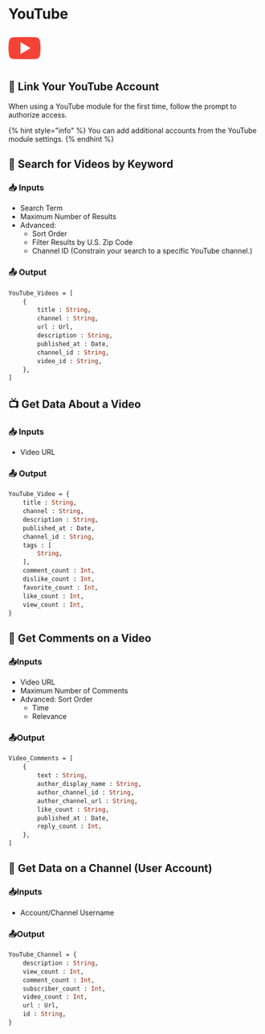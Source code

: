 # YouTube

![Work with YouTube data.](../../.gitbook/assets/youtube%20%281%29.png)

## 🔗 Link Your YouTube Account

When using a YouTube module for the first time, follow the prompt to authorize access.

{% hint style="info" %}
You can add additional accounts from the YouTube module settings.
{% endhint %}

## 🔎 Search for Videos by Keyword

### 📥 Inputs

* Search Term
* Maximum Number of Results
* Advanced:
  * Sort Order
  * Filter Results by U.S. Zip Code
  * Channel ID \(Constrain your search to a specific YouTube channel.\)

### 📤 Output

```graphql
YouTube_Videos = [
    {
        title : String,
        channel : String,
        url : Url,
        description : String,
        published_at : Date,
        channel_id : String, 
        video_id : String,
    },
]
```

## 📺 Get Data About a Video

### 📥 Inputs

* Video URL

### 📤 Output

```graphql
YouTube_Video = {
    title : String, 
    channel : String, 
    description : String, 
    published_at : Date, 
    channel_id : String, 
    tags : [
        String,
    ],
    comment_count : Int,
    dislike_count : Int,
    favorite_count : Int,
    like_count : Int,
    view_count : Int,
}
```

## 💬 Get Comments on a Video

### 📥Inputs

* Video URL
* Maximum Number of Comments
* Advanced: Sort Order
  * Time
  * Relevance

### 📤Output

```graphql
Video_Comments = [
    {
        text : String, 
        author_display_name : String, 
        author_channel_id : String, 
        author_channel_url : String, 
        like_count : String, 
        published_at : Date, 
        reply_count : Int,
    },
]
```

## 👤 Get Data on a Channel \(User Account\)

### 📥Inputs

* Account/Channel Username

### 📤Output

```graphql
YouTube_Channel = {
    description : String, 
    view_count : Int,
    comment_count : Int, 
    subscriber_count : Int, 
    video_count : Int,
    url : Url,
    id : String,
}
```

